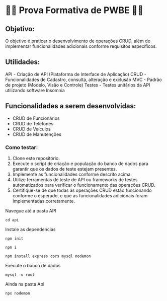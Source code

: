 # 👨‍💻 Prova Formativa de PWBE 👨‍💻

## Objetivo:
O objetivo é praticar o desenvolvimento de operações CRUD, além de implementar funcionalidades adicionais conforme requisitos específicos.

## Utilidades:
API - Criação de API (Plataforma de Interface de Aplicação)
CRUD - Funcionalidades de Cadastro, consulta, alteração e exclusão
MVC - Padrão de projeto (Modelo, Visão e Controle)
Testes - Testes unitários da API utilizando software Insomnia

## Funcionalidades a serem desenvolvidas:
- CRUD de Funcionários
- CRUD de Telefones
- CRUD de Veículos
- CRUD de Manutenções

### Como testar:

1. Clone este repositório.
2. Execute o script de criação e população do banco de dados para garantir que os dados de teste estejam presentes.
3. Implemente as funcionalidades conforme descrito acima.
4. Utilize ferramentas de teste de API ou frameworks de testes automatizados para verificar o funcionamento das operações CRUD.
5. Certifique-se de que todas as operações CRUD estão funcionando conforme o esperado, e que as funcionalidades adicionais foram implementadas corretamente.

Navegue até a pasta API

```
cd api
```

Instale as dependencias

```
npm init

npm i

npm install express cors mysql nodemon
```

Execute o banco de dados 

```
mysql -u root
```

Ainda na pasta Api

```
npx nodemon
```





